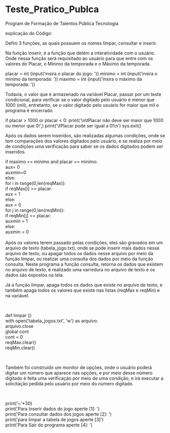 # Teste_Pratico_Publca
Program de Formação de Talentos Pública Tecnologia

explicação do Código: 


Defini 3 funções, as quais possuem os nomes limpar, consultar e inserir. 

Na função inserir, é a função que detém a interatividade com o usuário. Onde nessa função será requisitado ao usuário para que entre com os valores do Placar, o Mínimo da temporada e o Máximo da temporada.

<div class>
placar = int (input('insira o placar do jogo: '))
minimo = int (input('insira o mínimo da temporada: '))
maximo = int (input('insira o máximo da temporada: '))
</div>

Todavia, o valor que é armazenado na variável Placar, passar por um teste condicional, para verificar se o valor digitado pelo usuário é menor que 1000 (mil), entretanto, se o valor digitado pelo usuário for maior que mil o programa é encerrado. 

<div>
if placar > 1000 or placar < 0:
        print('\n\tPlacar não deve ser maior que 1000 ou menor que 0!',)
        print('\tPlacar pode ser igual a 0!\n')
        sys.exit()
</div>

Após os dados serem inseridos, são realizadas algumas condições, onde se tem comparações dos valores digitados pelo usuário, e se realiza por meio de condições uma verificação para saber se os dados digitados podem ser inseridos. 

<div>
if maximo == minimo and placar == minimo:<br>
        aux= 0 <br>
        auxmin=0<br>
    else:<br>
        for i in range(0,len(reqMax)):<br>
            if  reqMax[i] >= placar:<br>
                aux = 1  <br>
            else:<br>
                aux = 0<br>
            for j in range(0,len(reqMin)): <br>
            if reqMin[j] <= placar: <br>
                auxmin = 1 <br>
            else:<br>
                auxmin = 0 <br> 

<br>
</div>
Após os valores terem passado pelas condições, eles são gravados em um arquivo de texto (tabela_jogo.txt), onde se pode inserir mais dados nesse arquivo de texto, ou apagar todos os dados nesse arquivo por meio da função limpar, ou realizar uma consulta dos dados por meio da função consulta. 
Neste programa a função consulta, retorna os dados que existem no arquivo de texto, é realizado uma varredura no arquivo de texto e os dados são expostos na tela. 

Já a função limpar, apaga todos os dados que existe no arquivo de texto, e também apaga todos os valores que existe nas listas (reqMax e reqMin) e na variável. 
<div>
<br>

<dev>
<p>
def limpar ():<br>
    with open('tabela_jogos.txt', 'w') as arquivo: <br>
        arquivo.close<br>
    global cont <br>
    cont = 0 <br>
    reqMax.clear()<br>
    reqMin.clear()<br>
<p>
</div>
<br>
<p>
Também foi construído um monitor de opções, onde o usuário poderá digitar um número que aparece nas opções, e por meio desse número digitado é feita uma verificação por meio de uma condição, e irá executar a solicitação pedida pelo usuário por meio do número digitado. 
<p>
<br>
<div>
<p>
print('~'*30)<br>
    print('Para Inserir dados do jogo aperte [1]: ')<br>
    print('Para consultar dados dos jogos aperte [2]: ')<br>
    print('para limpar a tabela de jogos aperte [3]')<br>
    print('Para Sair do programa aperte [4]: ')<br>
<p>
</div>    
